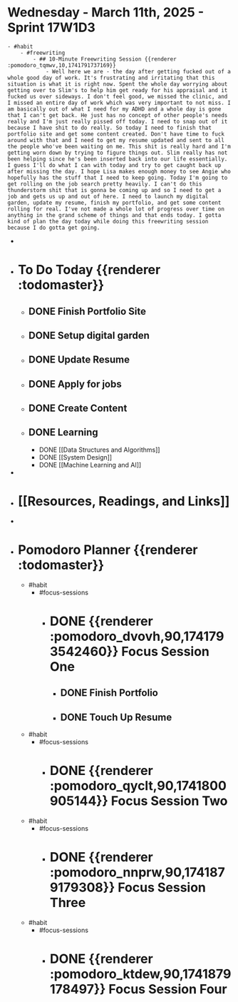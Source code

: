 # Wednesday - March 11th, 2025 - Sprint 17W1D3
	- #habit
		- #freewriting
			- ## 10-Minute Freewriting Session {{renderer :pomodoro_tqmwv,10,1741791737169}}
				- Well here we are - the day after getting fucked out of a whole good day of work. It's frustrating and irritating that this situation is what it is right now. Spent the whole day worrying about getting over to Slim's to help him get ready for his appraisal and it fucked us over sideways. I don't feel good, we missed the clinic, and I missed an entire day of work which was very important to not miss. I am basically out of what I need for my ADHD and a whole day is gone that I can't get back. He just has no concept of other people's needs really and I'm just really pissed off today. I need to snap out of it because I have shit to do really. So today I need to finish that portfolio site and get some content created. Don't have time to fuck around with that and I need to get my resume updated and sent to all the people who've been waiting on me. This shit is really hard and I'm getting worn down by trying to figure things out. Slim really has not been helping since he's been inserted back into our life essentially. I guess I'll do what I can with today and try to get caught back up after missing the day. I hope Lisa makes enough money to see Angie who hopefully has the stuff that I need to keep going. Today I'm going to get rolling on the job search pretty heavily. I can't do this thunderstorm shit that is gonna be coming up and so I need to get a job and gets us up and out of here. I need to launch my digital garden, update my resume, finish my portfolio, and get some content rolling for real. I've not made a whole lot of progress over time on anything in the grand scheme of things and that ends today. I gotta kind of plan the day today while doing this freewriting session because I do gotta get going.
-
- # To Do Today {{renderer :todomaster}}
	- ## DONE Finish Portfolio Site
	- ## DONE Setup digital garden
	- ## DONE Update Resume
	- ## DONE Apply for jobs
	- ## DONE Create Content
	- ## DONE Learning
		- DONE [[Data Structures and Algorithms]]
		- DONE [[System Design]]
		- DONE [[Machine Learning and AI]]
-
- # [[Resources, Readings, and Links]]
-
- # Pomodoro Planner {{renderer :todomaster}}
	- #habit
		- #focus-sessions
			- # DONE {{renderer :pomodoro_dvovh,90,1741793542460}} Focus Session One
				- ## DONE Finish Portfolio
				- ## DONE Touch Up Resume
	- #habit
		- #focus-sessions
			- # DONE {{renderer :pomodoro_qyclt,90,1741800905144}} Focus Session Two
	- #habit
		- #focus-sessions
			- # DONE {{renderer :pomodoro_nnprw,90,1741879179308}} Focus Session Three
	- #habit
		- #focus-sessions
			- # DONE {{renderer :pomodoro_ktdew,90,1741879178497}} Focus Session Four